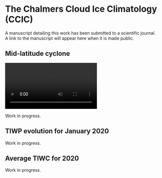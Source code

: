 # The Chalmers Cloud Ice Climatology (CCIC)

A manuscript detailing this work has been submitted to a scientific journal. A link to the manuscript will appear here when it is made public.

## Mid-latitude cyclone

<video controls>
  <source src="videos/mid-latitude_cyclone.mp4" type="video /mpeg">
</video >

Work in progress.

## TIWP evolution for January 2020

Work in progress.

## Average TIWC for 2020

Work in progress.